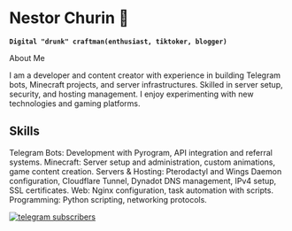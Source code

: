 # Nestor Churin 🍻

**`Digital "drunk" craftman(enthusiast, tiktoker, blogger)`**

About Me

I am a developer and content creator with experience in building Telegram bots, Minecraft projects, and server infrastructures. Skilled in server setup, security, and hosting management. I enjoy experimenting with new technologies and gaming platforms.

## Skills
Telegram Bots: Development with Pyrogram, API integration and referral systems.
Minecraft: Server setup and administration, custom animations, game content creation.
Servers & Hosting: Pterodactyl and Wings Daemon configuration, Cloudflare Tunnel, Dynadot DNS management, IPv4 setup, SSL certificates.
Web: Nginx configuration, task automation with scripts.
Programming: Python scripting, networking protocols.

<p align="left">
  <a href="https://t.me/nestor_churin/">
    <img alt="telegram subscribers" title="Subcribe to my telegram channel" src="https://img.shields.io/badge/badge-preview-success.svg?logo=data%3Aimage%2Fwebp%3Bbase64%2CUklGRg4WAABXRUJQVlA4IAIWAADwigCdASraAdoBPp1OokwlpKMiJTXYmLATiWVu%2FFMEq%2FiGgkUrwjbn%2F%2F9z%2FCAWlNSX8H%2FD9%2Fxmjy39q%2Fdv%2FHdIfxF0v9IKgT13%2Bjs8n%2Bg9SP6B%2FYn4Df2B6VH%2FM9D3m2%2F7j2Lf4TfxPSi82z1pMhQ%2Bif4Hs3%2FWL0x1oWHOtT3EOxHeK%2BaC9hcI4g%2F1nnJ%2FW%2Bib0w75k854H%2F20Un5OiI73qa%2B9Sm4%2BA3vrEiSma5nCF2WRve5ZEuXx6oGTztgzlqQ01OCz%2Fps2%2B2XoTM5QR%2F%2FNyHos05DrLY1%2B%2BkTeEBprFrvjhoiS5N44Lbfb0Q35e6Z54JLG78aiNRbVCTvtxPkRu9Y14GaQuYqfkGmGiJLt7mwtzmu0SDg9VAScNELOwDP%2BQzsxHQy9F7EBV%2BFuChZCRqFp%2F7%2Fkx0%2B8ZamBoiS5N6xvVPPcOZvAIXFVhDDgc4el38fpu9UydESXJvYLo0F5xp0zq%2B%2FoTLFQg%2F%2Fk6IkuTesbvWW%2BC22phrRTgnMuZaxu9Y3eXal%2FyYcvs8B27wCees0iwtnkigKIa71XhbocGvH0svZP9VzI%2F9omwrkOUeToSRGSjiV6nuMPvLwljd5dqX%2BXW7%2F8EkvhrU3QdWuqYfJl4%2BfIfW6s3I8ay4fw%2BoIfUAbpuSTw5cp34Q0Us%2FqJRdIczW8QHaCH00U02dPtFEWRJcm8UCZf%2F6YpvDk0doxJ15BGVUFyboX02VHf%2BS9HDmrtnGzc00MvQm3wTK%2F%2F2aK9ngiSqbDfuMOHNviTZW3lQXOhwPNT13hSxq0NVYtFf%2FLdaLvFBbt21Uvx53Io7pIC8sCFJoaS4XCZY3pjvNP7vGpv9Lp3R3XudR9DMw3tRgfi7zWEVF74q5QMODaxHiOf4fUy5p9npgA0deDFaLiW5xxyVel%2Fi3xIjjuFLPddDL0LnmyK5%2FwzyEp0RnBSp%2FPBiBpNb7IOZb6%2FnA7hIfTn%2FROf0fN8a9UnOTjqDq32Fc2bZUhX7uzTNOJOIV7Vjc2iBWxs9vwyxo%2BVSUwQlIql7oju%2FIr8y1TrkWhpdrSjVGrmQEZ2Hjh8ZDeptErG6xZVyipiOYnXtmdc5OjaHTe%2BfkERKDWapNmiodAgvQVzG0SzRy9jlJkiY0yHkvshArBt11dvvA3escsITh2cIp6jueuQOMIetaNUH4VHChQA26gh0rZJR5V9f4fQkVnhLssbvWWwydi%2ByTce6x1TMbKwf8SyNmCwq7%2BOW44LeckdIc9QQ%2BoIfkKMd38nKLWimgu5hOiEqwUcoHjpvJ0RJcm%2FHQZYzx8K0jpImglycGExH3p9RrD6dOGiJLlhsRsSGdNJ%2FrmuEljdVYBpS93oXTqCH1BD6giHfsWuFbQ9dua71jdYznt9DD63PkIQ%2BoIfUBAvZV%2FfCLntWwh9QQ%2BoJDFzywCl8a9eYraXdESUU98bIz%2F%2FNNb5fRfJ0RJcm9Y3eFewIJr0OBqhx1mFgd1h0YfI%2BFtNexf%2F%2FWd5BOiJLkWAAP749EBbZhqx0oJ71IG3uXYNkJtgA84fgJ1XQp1o0J5BugetPQ04vbIKu4g5PZJ3zEEoK1ErnfBpNTjGA4cFiXM90SoazlmhAJrtZLnsxIprjA%2FvzJemBCQ%2BR%2B0HdNCcrYTPXqrw9iDkztMbmuYEFFxaDbmzoHcltR%2BZWSfmyHaWimBMK1ykDywF6DA1vcMAnD8ItCmho%2FKCT00n9KP6KyjfzSRc1xOjPhdP%2BQ5eUw7NPH%2F6lfVKWxwePnhXRy%2BSqbTTZrc8RBK1K6dbfmz6drIbCXiXwrrDJ719yD%2B8hRd7zVfVWIuv9Tm5osXTVnAgsg1S93Cd9VA3hOW6fQMAtzoG3NixKV9sunntRSQ%2BDKwonWMer7ek0vty1L%2FC6uJaCLQ0oedoHpghI8eJQ0aNOzUS%2B1yfgKHY2q%2FSoOhhMPnfVfDDervxOOkxD%2Bgt33QVTC4XFIdUf1mhr6gXxldtzFAOPliD0Cyxb3YVEdxrD2zBskwSEfj07qfaNAAeQ7yPGGKkAAAHKdJOBvkunCQvUEMAFKISa4PC8MWVOI%2BzK0UsHiNEq5BiBF6cXYaPavLJ5rMYX%2F7uhtU3m0mOntMqsLlM6qxOz9ark4BmMg3MmZQYyfggAolWEHHx2WxEBSywSCrsKbFByJqGDHYWnVnKiw%2FaAZjl8SpWR5PVs8s2PE%2B%2FrpNq%2F4AQNt5RwjVq1GZd%2BtS%2B56ZSyyFYl9pBm6y862KTqoKVYT3MlCKcuxj3w2nDgtjAMYePQXwEJUMUCFF3Kgmhq7tAJ66XLjqw6wISy%2B16FeJWWVVMBEcJ1GE2bab2CYLyHWPGOAPAmCJzhV%2BqKYCLyV4We8x4GPuz%2F7elio1%2BWzEof69BgAcn%2BZawLy0BJoDXedqQCK8W5G32tmzPxPyi8Yr1SiGrzocfAXsEU%2FgXqAXIqDZVMeAUp0hjSqahBKlSA4yFaytb0xZndaSwohZbN%2BAEovgHuU108yvAeF4FiDGVRNb8Voy61oRdlahQgI25i8AaG6j2f500JrDOBRdwPpKoBXtwTmURGBKA4jvg7jXve6NP4MiLxsJ3qHf3jNu7XK5qjXAedwyZUIvp%2BMVaEpOpyj0mhkPeInqMu3uKHJR1JtUeiI62bIk7rVYDOm5OHAx2%2FVroUaF7%2FYY3aa7gy7PMio65CuPq2TonOCeOEW6fmJVYe4F8oSQ8TAXzNdDb2N73E10faH0zHM%2FncTCiLI4k0EfUPbmN7ze%2BwV4hznHXsh8mYRMiy8Bdx4pdjWdSj0Ammd21Igak8n0ezu2pEIAotI%2FO2JAb%2Bl21y5C6WX4tU3c5QSnczN9a9Hdoo0WJWzkbEQX1GCnyL81vz1KqE6FRh7GzT7ITOBK3pNb7vnXwhCNaIYYPLIahMNYEoBdPA8gs0Xp2YUYLodU0WHtQsYtN8bGOysldq5GywybeBPdCJtTzfHyIWxhooMmHa8vXDgssAXyeLmSODEK6pbGbimvoB3j8D4nIYSGIM3S7yANUK6pCn3iqJt4%2BC7PuQGdVY60ISmZPCyZUwrtrJBoMhLtyqF6RHrIjPOOP8yF8WxaLfRzAs8TmCt2vgVmZDJYYGwBKu11Q83mdHk0Qad3OZPU7O1jsCLMGUe3HUdz9aC2X9unoHTA%2BaIFMzhuC6LhtWAqNrHSPDikknPLuPoljKNmMFQdkqw9SoqmYE%2FoZY%2FW1qqqAq%2BmYef5SLYusI3OFX2kMi6WdNl5V%2BTSgGJcvFmTH6RDwo2jZxTS2EC6YTYWXyZT8sRvETDYdqaYlFmQsRuPEKiva8XJvDWVeizQ%2FrcGgFNYl3Ae243U6%2FExqvh5OkvbyZCt2w6M%2BSygYkM1BXriImskJN7%2BHSVSakrz4vTQGN9VhA9FGlEJd%2BXHQl4w3xFZs67AyxL03%2FSxqsglZYqsAEDMlr%2FsVTgzjUHrKDV%2Beq6wEWYdEiERbspNyTdrZuZ%2B1X16PyZqHy46NTP%2Bsu6S3D%2Fe%2F0xbM4iavNKgxfOOZnO1XqEwNFVxJqnlJtYPlWNvN5BjBWlg76z7mL%2Bkkv7uIpsMGnnk0xAqeg2npqMOQiTMvP56w85lJYar3aKl4Qx6sldhJ%2FBAc7pXbWRy2zdpLWlx9N7W0fs9zGGn1ObHVjI%2BOplD9BZpAtGia3ua3pYK8x3vtJODQ0c51RiFPFv9eqePJy8CCeP6PDOed%2B3zpqdNqOxKndeunCHfz5Xfw8rZrXhB9QKzuDbI3CKgd7612w0dcaFmugLhGjBN3u7CkBb2xMiGUT%2FUnH%2FgOaXFQfqhlws95WQM7yG0giuBQp6A09NQ5FbURIUsV%2FqSNhwG20nWVpFEfNcYYRcWG3jNUMxWFnVHdOxT5j%2F9eWO6jcm88Td7uPW6qrJ7fEUwZTMdEzdqNJ1EIjNIHgM%2FuO2sKrIIiMO%2BQwt77Vp38R%2BOpbbAYd1sBxHy3qPGIaGx9jEyjiFAJgE3FlDu5MBBFSgc5fk6PERuXkV7%2BtyBwPyxir8%2BkXzCWbTEEpCRH788bVqse8kPrYwgK9rafhf83S31uQ2%2FMlBWuOd4mi0Q10NQ7Dzmtzqg858A8Z7mMkwk2obWG3WkKgMNhrKnxkG7JpE%2F%2B2paveAqEi8gNhvlVCqfl5bRHIUw%2BP92GFeRVirRAEWn90O3s3SywPiCGUc2MiBKzniUJvJfflYCow5K1NqsAVG8ciIvDKSWcNjEnYfrwwU2%2FV9YfYlhxupSeZGdb0%2BrbHSERW%2B%2BZHOTuY6ajiRcPnKgttsjf2fYHhwrkJ%2FF37K7bGagUdWS4TEJMo3Rh6gE7MOYhwQh21R74D%2B6i09OpQnFBkA0S9UjcC%2BFoIUD7XLzARWmShCPhmcvL8PMBj0GkSVCvq0i9IqcEg4C8e9Vs7fYDao%2FGGj%2FlZd2uEdDfZomRdU9j0NSyjb1n4WYG9F96mvA1uqUam7%2FbKIgCLAeEUsez9jh3veD%2FjjaDPl3vDJsC2iYNKJnZncdUgqQwovx%2F4G1LR5KJ21QPEmENb9pRcNo%2BYE1%2B9SId%2F3tScBSUJVzKnRUcabAIsy5BNl8sxRuoLArRAT43a5J40FNW4JW5clshTHbznxoSvmYkRrMPX8v6fvI0wxkUxtaM24Qr92ULpQYUJDSjsy%2B9OwSxlDS6z7PtSKwjDl6AizGV0NZYqgBI%2BijWrYkZZT%2BvnVT5nFF702zCydXBKlu6zhVh37xiMm6%2Fw8%2FDQQM4JH45W1DETmr4%2Fg%2FTgK%2FciQrXjlV5L66icyjnOeziTickCk8XOCB8wBkUEE2Lv%2F3WTiV3dEiDxnYAN%2Fyccv29prwJF9WTI%2FhT%2FXceFBAmMrSpycHJIn116OQ%2B50Hl%2FH949awqhSSbi19AwIBDYeYpBTUeXLXCfMbUveGOlSMXpkZH6jrCeNne%2B8DPSw2aQ2CJhyp1qsNUeUzgsXD7DRBuFhYeoznti2hcK5PRvqlx2nMo%2FUwVtAGZymPZVmjn%2BFcMfrs9YwqsUD5s71TNLNpHRy2SF75NvRdTlIZeXVdIm8ICBTVnOYqm1ZaiGplRS7P78sBl1zAUQZVx84liCIaaU9BjquXRXyvxEESONhwpHCDhEDp7lnjOvoPVKuVSxUVudJk2MxPOQ7O3BnNymfB9piSgggJJf9dyjbBNh4Q6hkJ72ndYFkEdMZTPzoJ4BrnlF5QPM7hBJto26XDkwOKgNh3D9VkY9c6lui7YKM79yHZBBGXQD10%2BE4PKE3Gv%2FLxhtDIAFLQGrQ3qevc7mBJITk%2Fu5LA%2BY6UeimJWAWyI27jhjAvTjs58SzV8nYXYqh3BVtf%2B4Da5n7b8nNACXpPkLdXfi4SykMXvOOsR%2FLVzHHxDh%2FWRS%2BBDOWsBQlna%2FwowbCGwEDpTJ0EeQ562S1r5crJvFveSGPdWEdMx4ZU%2B27s78OcmOlERnKKNQz6eaa581lDOiLc4cQ3wt%2B9SLSc8oLmiJkSNPCSY%2Bjkr46ceDgJtsb%2BgsMIU3uCQTrRXTB%2FdkuAF36jPBqtquBdR2IQC7RS4mXkBUdQzw7brPoVos0G4MGURQAsmwwSNqAuUDli3z9HsjGETz9GV5Rw0qrr16NBZedSWgTL3KojkcNzH8FN2%2BgeSV4nEFeACWxdekCLyRj7NcbI21kP9HtJJ%2BVY65yfxGudfUmQK%2FkrCtpfAo%2BSHuuVHdh0Dp5FWj3e0cZkw5BSwqTecHYllXLbqCYT%2FszutfASVcCVEKlQEEYHweaD4LR8NNKeQDqWg0qRzMpbOX%2FqglJ1YyCJQeasPvYuL51ljWG5NahTLCuQH3Ns3B4uBZuiFA2Jpx1bvbvg5ue%2FdVMqQkK1gOGazHJ%2BRAeLzCjGfAYujhRhjFWSwhXrhoXzXgowocvlX%2FmZ3bY78kdIXbfUziAxckzX%2BUGjLkH3MOJ9%2FgCFAy%2BD3iDnQwKh6g7puTt6UgaBy%2FTJvJBQppSkvkJOtrhjP0XeKDjc3rax4XbbQMApP0ItqWyIZlAK9GKak7cm6fTNxVkzXc8ZUn1jZFV7TFwB7gUttD0IRgidKFsfQwNjhuTmfTdM3bF4b4SRRwPqs0jQbXGeAyHwQSIgM1sdGcbFFFVwePiUYtEjKjtCvFV7CH8LlvDYmKRbHUXlSst4qe7BFAwy1L3disf0UwUjNk1J6hcfwowc54vBWhWFG4MjOMoDzfJEw5you2grb%2BGz2wedWPMogGVj8izYFDliqsQbOANeQfFp%2FelEcK%2Bj7UK7iVvORfv73o5G4d2c6a5%2FN7UQElTNRPCr1ZFsNQta5bAAVatgeyhzagSESKI10UHQ7PinOV2nZNPN%2FWhHVjAIjpRitZ9Z390M3gRt4HJUBEvGpx38qq9CCRhHkcnCOT1sUDghLt9N6RaNCFm5zO4YVV5ztnjiFr4c3K40yXMJ5Pi3PFQaY6ZABGqSujtQGn%2BMHe6Il%2BJRebg8gF0Tx4fG0ujS8UEQVeC265VszSqBpiHFZTmGEpmMQDo%2Br6cs6a8wIylNGN%2Bo4fRhzjDc7zjCMFW%2BzvgbihXwe3amMMwvIOeCVo0L7TMLT%2Bv521RRrH9a63x2V7oIhhffrBOvFtJbRN3muMXEwzzNoAIZHQnMmWpujQgnmzHL2Ml8dtORQIftbZhf5V4SuWyE9qTWtB3fLn%2FfW%2BgGLP72HjO96EAA%2FLcFmVp3X20427gy7erzOb7trHNN1yVTUBbjf365OLzy6XocaAGpTcZFckgCt71A7GCaAJF%2Fb0wZZGapbGYP7RPaVbWOx24lliJhyfxNxSqIhfsUuwJ3MzWbyTmJiQHSQnn0QpngvzKBRJle%2BZwVBnSE9tTHBKfDH84hy4fP%2BNB8JzqZjKdS0MABX3PTQov14MQ59LaAv0nPojbzcbEtdoXThLZxckA%2BjvtA1qAd8zq9NAOchlQvVn3U6B8Oz%2B29gYj318NDIQZ5gDk02pmnQXClTUavwkohP8DO5s250dmqCGbfJRaIeCht5aly920qkkt3%2F5XY8mMcG9sTodUlQgAPyjmt960tVAri6XOliKvuRXMfO8RUvAjmVNSMN0wk8hI6gQn1vd7G%2FAND5TGXcft%2BFuEFIaKfiVIbAzkofARo3UBh%2FYqUXlsB9N7AKGgeoAABhFZxlkTqhfRjL3VgiUNWLOnKoN5HEGQU%2Fz%2FQl3qpF%2BGj4lHXN0mhZOKLnigqEgvWJLlyeYKHYPelsFESCLhdugrkGYctXZqMI8P%2F4b4Kv44d1l5px1yHnv9hAGFAhshWqhsUbAFsk35UHJrycTzQ49fHHkkjRhKoCQ0xeV%2B8Zl8Z80qaoZ%2FId9dz58KZaa1QqCEbQqgOL245kqc5OAAABami4jG4LHHpshjE9AzM59jbvFf3ndp2UqOb4MJKm86nlcopj7OudMuNouO2OYvZopWRvdZQBsvrS87lbWW9RRwmD6KhRNEglG58kHNZKVqHwdG2rkKCX4f4gxYvo%2Bnx3%2F0Jj024aD93gEDNRIXqbjS4UkVvu%2F5zN%2Ft23mFRKz9QZGMPgE0GMdROeu7EAfRxMGJL28f1aMf%2BP0ZnApyQUTl8GcZ8lkHBq%2B0FxA5wAAAA%3D"></a>
</p>
